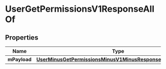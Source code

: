 
# UserGetPermissionsV1ResponseAllOf

## Properties
Name | Type | Description | Notes
------------ | ------------- | ------------- | -------------
**mPayload** | [**UserMinusGetPermissionsMinusV1MinusResponseMinusMPayload**](UserMinusGetPermissionsMinusV1MinusResponseMinusMPayload.md) |  | 



